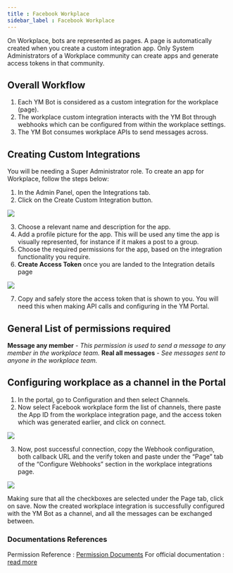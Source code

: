 ```yaml
---
title : Facebook Workplace
sidebar_label : Facebook Workplace
---
```


On Workplace, bots are represented as pages. A page is automatically created when you create a custom integration app. Only System Administrators of a Workplace community can create apps and generate access tokens in that community.

## Overall Workflow
1. Each YM Bot is considered as a custom integration for the workplace (page). 
2. The workplace custom integration interacts with the YM Bot through webhooks which can be configured from within the workplace settings.
3. The YM Bot consumes workplace APIs to send messages across. 

## Creating Custom Integrations
You will be needing a Super Administrator role.
To create an app for Workplace, follow the steps below:

1. In the Admin Panel, open the Integrations tab.
2. Click on the Create Custom Integration button.

![](https://cdn.yellowmessenger.com/SfBlkFwlUjXn1612757417910.png)

3. Choose a relevant name and description for the app.
4. Add a profile picture for the app. This will be used any time the app is visually represented, for instance if it makes a post to a group.
5. Choose the required permissions for the app, based on the integration functionality you require.
6. **Create Access Token** once you are landed to the Integration details page

![](https://cdn.yellowmessenger.com/3JEzEJQmYnte1612757515594.png)

7. Copy and safely store the access token that is shown to you. You will need this when making API calls and configuring in the YM Portal.

## General List of permissions required
**Message any member** - *This permission is used to send a message to any member in the workplace team.*
**Real all messages** - *See messages sent to anyone in the workplace team.*

## Configuring workplace as a channel in the Portal
1. In the portal, go to Configuration and then select Channels.
2. Now select Facebook workplace form the list of channels, there paste the App ID from the workplace integration page, and the access token which was generated earlier, and click on connect.

![](https://cdn.yellowmessenger.com/W14rzpSfqCPY1612757606237.png)

3. Now, post successful connection, copy the Webhook configuration, both callback URL and the verify token and paste under the “Page” tab of the “Configure Webhooks” section in the workplace integrations page. 

![](https://cdn.yellowmessenger.com/v014KVvMnf9h1612757653829.png)

Making sure that all the checkboxes are selected under the Page tab, click on save.
Now the created workplace integration is successfully configured with the YM Bot as a channel, and all the messages can be exchanged between.

### Documentations References
Permission Reference : [Permission Documents](https://developers.facebook.com/docs/workplace/reference/permissions)
For official documentation : [read more](https://developers.facebook.com/docs/workplace/integrations/custom-integrations/bots/)
